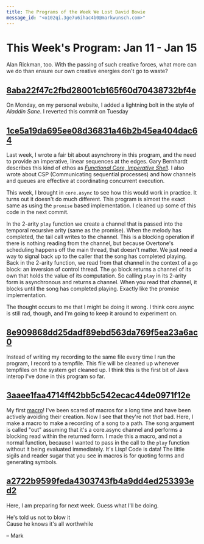 ```yaml
---
title: The Programs of the Week We Lost David Bowie
message_id: "<o102qi.3ge7u6ihac4b0@markwunsch.com>"
---
```


This Week's Program: Jan 11 - Jan 15
====================================

Alan Rickman, too. With the passing of such creative forces, what more
can we do than ensure our own creative energies don't go to waste?

## [8aba22f47c2fbd28001cb165f60d70438732bf4e][rip-david-bowie]

On Monday, on my personal website, I added a lightning bolt in the style of
*Aladdin Sane*. I reverted this commit on Tuesday

## [1ce5a19da695ee08d36831a46b2b45ea404dac64][async-go]

Last week, I wrote a fair bit about asynchrony in this program, and
the need to provide an imperative, linear sequences at the edges. Gary
Bernhardt describes this kind of ethos as
[*Functional Core, Imperative Shell*](https://www.destroyallsoftware.com/talks/boundaries). I
also wrote about CSP (Communicating sequential processes) and how
channels and queues are effective at coordinating concurrent
execution.

This week, I brought in `core.async` to see how this would work in
practice. It turns out it doesn't do much different. This program is
almost the exact same as using the `promise` based implementation. I
cleaned up some of this code in the next commit.

In the 2-arity `play` function we create a channel that is passed into
the temporal recursive arity (same as the promise). When the melody
has completed, the tail call writes to the channel. This is a blocking
operation if there is nothing reading from the channel, but because
Overtone's scheduling happens off the main thread, that doesn't
matter. We just need a way to signal back up to the caller that the
song has completed playing. Back in the 2-arity function, we read from
that channel in the context of a `go` block: an inversion of control
thread. The `go` block returns a channel of its own that holds the
value of its computation. So calling `play` in its 2-arity form is
asynchronous and returns a channel. When you read that channel, it
blocks until the song has completed playing. Exactly like the promise
implementation.

The thought occurs to me that I might be doing it wrong. I think
core.async is still rad, though, and I'm going to keep it around to
experiment on.

## [8e909868dd25dadf89ebd563da769f5ea23a6ac0][tempfile]

Instead of writing my recording to the same file every time I run the
program, I record to a tempfile. This file will be cleaned up whenever
tempfiles on the system get cleaned up. I think this is the first bit
of Java interop I've done in this program so far.

## [3aaee1faa4714ff42bb5c542ecac44de0971f12e][macro]

My first [macro](http://clojure.org/reference/macros)! I've been
scared of macros for a long time and have been actively avoiding their
creation. Now I see that they're not *that* bad. Here, I make a macro
to make a recording of a song to a path. The song argument is called
"out" assuming that it's a core.async channel and performs a blocking
read within the returned form. I made this a macro, and not a normal
function, because I wanted to pass in the call to the `play` function
without it being evaluated immediately. It's Lisp! Code is data! The
little sigils and reader sugar that you see in macros is for quoting
forms and generating symbols.

## [a2722b9599feda4303743fb4a9dd4ed253393ed2][s3]

Here, I am preparing for next week. Guess what I'll be doing.

He's told us not to blow it<br />
Cause he knows it's all worthwhile

– Mark

[rip-david-bowie]: https://github.com/mwunsch/mwunsch.github.io/commit/8aba22f47c2fbd28001cb165f60d70438732bf4e

[async-go]: https://github.com/mwunsch/sonic-sketches/commit/1ce5a19da695ee08d36831a46b2b45ea404dac64

[tempfile]: https://github.com/mwunsch/sonic-sketches/commit/8e909868dd25dadf89ebd563da769f5ea23a6ac0

[macro]: https://github.com/mwunsch/sonic-sketches/commit/3aaee1faa4714ff42bb5c542ecac44de0971f12e

[s3]: https://github.com/mwunsch/sonic-sketches/commit/a2722b9599feda4303743fb4a9dd4ed253393ed2
